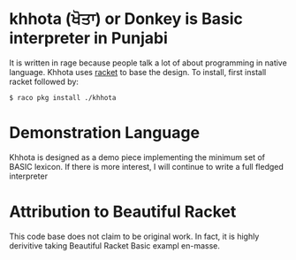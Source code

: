 # khhota (ਖੋਤਾ) or Donkey is Basic interpreter in Punjabi 
It is written in rage because people talk a lot of about programming in native language. Khhota uses [racket](https://racket-lang.org) to base the design. To install, first install racket followed by:

````console
$ raco pkg install ./khhota

````

# Demonstration Language
Khhota is designed as a demo piece implementing the minimum set of BASIC lexicon. If there is more interest, I will continue to write a full fledged interpreter


# Attribution to Beautiful Racket
This code base does not claim to be original work. In fact, it is highly derivitive taking Beautiful Racket Basic exampl en-masse. 


